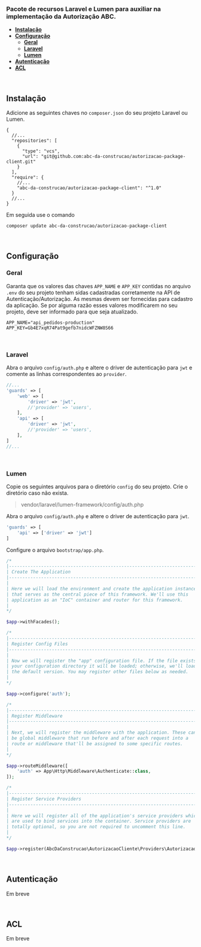 ### Pacote de recursos Laravel e Lumen para auxiliar na implementação da Autorização ABC.

- [**Instalação**](#Instalação)
- [**Configuração**](#Configuração)
  - [**Geral**](#Geral)
  - [**Laravel**](#Laravel)
  - [**Lumen**](#Lumen)
- [**Autenticação**](#Autenticação)
- [**ACL**](#ACL)

<br/>

## Instalação
Adicione as seguintes chaves no `composer.json` do seu projeto Laravel ou Lumen.
```
{
  //...
  "repositories": [
    {
      "type": "vcs",
      "url": "git@github.com:abc-da-construcao/autorizacao-package-client.git"
    }
  ],
  "require": {
    //...
    "abc-da-construcao/autorizacao-package-client": "^1.0"
  }
  //...
}
```

Em seguida use o comando
```shell
composer update abc-da-construcao/autorizacao-package-client
```

<br/>

## Configuração

### Geral
Garanta que os valores das chaves `APP_NAME` e `APP_KEY` contidas no arquivo `.env` do seu projeto tenham sidas 
cadastradas corretamente na API de Autenticação/Autorização. As mesmas devem ser fornecidas para cadastro da aplicação. 
Se por alguma razão esses valores modificarem no seu projeto, deve ser informado para que seja atualizado.

```shell
APP_NAME="api_pedidos-production"
APP_KEY=Gb4E7xqR74Pat9gefb7nidcWFZNW8S66
```

<br/>

### Laravel

[//]: # (Use o seguinte comando para publicar o arquivo de configuração)

[//]: # ()
[//]: # (```shell)

[//]: # (php artisan vendor:publish --provider="AbcDaConstrucao\AutorizacaoCliente\Providers\AutorizacaoServiceProvider")

[//]: # (```)

Abra o arquivo `config/auth.php` e altere o driver de autenticação para `jwt` e comente 
as linhas correspondentes ao `provider`.

```PHP
//...
'guards' => [
    'web' => [
        'driver' => 'jwt',
        //'provider' => 'users',
    ],
    'api' => [
        'driver' => 'jwt',
        //'provider' => 'users',
    ],
]
//...
```

<br/>

### Lumen
Copie os seguintes arquivos para o diretório `config` do seu projeto. Crie o diretório caso não exista. <br/>

[//]: # (> vendor/abc-da-construcao/autorizacao-package-client/config/autorizacao_abc.php <br/>)
> vendor/laravel/lumen-framework/config/auth.php <br/>


Abra o arquivo `config/auth.php` e altere o driver de autenticação para `jwt`.

```PHP
'guards' => [
    'api' => ['driver' => 'jwt']
]
```

Configure o arquivo `bootstrap/app.php`.
```PHP
/*
|--------------------------------------------------------------------------
| Create The Application
|--------------------------------------------------------------------------
|
| Here we will load the environment and create the application instance
| that serves as the central piece of this framework. We'll use this
| application as an "IoC" container and router for this framework.
|
*/

$app->withFacades();

/*
|--------------------------------------------------------------------------
| Register Config Files
|--------------------------------------------------------------------------
|
| Now we will register the "app" configuration file. If the file exists in
| your configuration directory it will be loaded; otherwise, we'll load
| the default version. You may register other files below as needed.
|
*/

$app->configure('auth');

/*
|--------------------------------------------------------------------------
| Register Middleware
|--------------------------------------------------------------------------
|
| Next, we will register the middleware with the application. These can
| be global middleware that run before and after each request into a
| route or middleware that'll be assigned to some specific routes.
|
*/

$app->routeMiddleware([
    'auth' => App\Http\Middleware\Authenticate::class,
]);

/*
|--------------------------------------------------------------------------
| Register Service Providers
|--------------------------------------------------------------------------
|
| Here we will register all of the application's service providers which
| are used to bind services into the container. Service providers are
| totally optional, so you are not required to uncomment this line.
|
*/

$app->register(AbcDaConstrucao\AutorizacaoCliente\Providers\AutorizacaoServiceProvider::class);
```

<br/>

## Autenticação
Em breve

<br/>

## ACL
Em breve